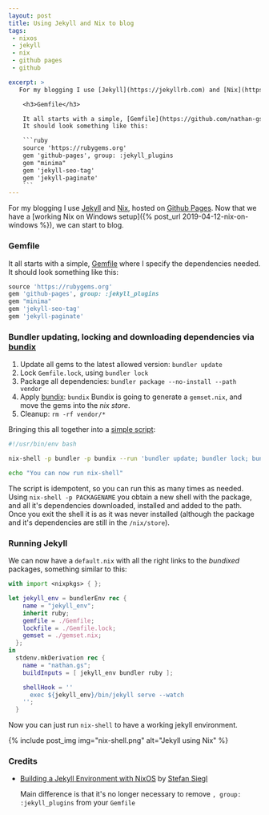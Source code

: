 ```yaml
---
layout: post
title: Using Jekyll and Nix to blog
tags: 
 - nixos
 - jekyll
 - nix
 - github pages
 - github

excerpt: >
   For my blogging I use [Jekyll](https://jekyllrb.com) and [Nix](https://nixos.org/nix), hosted on [Github Pages](https://pages.github.com/). Now that we have a working Nix on Windows setup, we can start to blog. 

    <h3>Gemfile</h3>

    It all starts with a simple, [Gemfile](https://github.com/nathan-gs/nathan-gs.github.com/blob/master/Gemfile) where I specify the dependencies needed. 
    It should look something like this:

    ```ruby
    source 'https://rubygems.org'
    gem 'github-pages', group: :jekyll_plugins
    gem "minima"
    gem 'jekyll-seo-tag'
    gem 'jekyll-paginate'
    ```
---
```


For my blogging I use [Jekyll](https://jekyllrb.com) and [Nix](https://nixos.org/nix), hosted on [Github Pages](https://pages.github.com/). Now that we have a [working Nix on Windows setup]({% post_url 2019-04-12-nix-on-windows %}), we can start to blog. 

### Gemfile

It all starts with a simple, [Gemfile](https://github.com/nathan-gs/nathan-gs.github.com/blob/master/Gemfile) where I specify the dependencies needed. 
It should look something like this:

```ruby
source 'https://rubygems.org'
gem 'github-pages', group: :jekyll_plugins
gem "minima"
gem 'jekyll-seo-tag'
gem 'jekyll-paginate'
```

### Bundler updating, locking and downloading dependencies via [bundix](https://github.com/manveru/bundix)

1. Update all gems to the latest allowed version: `bundler update`
1. Lock `Gemfile.lock`, using `bundler lock`
1. Package all dependencies: `bundler package --no-install --path vendor`
1. Apply [bundix](https://github.com/manveru/bundix): `bundix`
    Bundix is going to generate a `gemset.nix`, and move the gems into the _nix store_.
1. Cleanup: `rm -rf vendor/*`

Bringing this all together into a [simple script](https://github.com/nathan-gs/nathan-gs.github.com/blob/master/bin/initialize-or-update.sh):

```bash
#!/usr/bin/env bash

nix-shell -p bundler -p bundix --run 'bundler update; bundler lock; bundler package --no-install --path vendor; bundix; rm -rf vendor'

echo "You can now run nix-shell"
```

The script is idempotent, so you can run this as many times as needed. Using `nix-shell -p PACKAGENAME` you obtain a new shell with the package, and all it's dependencies downloaded, installed and added to the path. Once you exit the shell it is as it was never installed (although the package and it's dependencies are still in the `/nix/store`).

### Running Jekyll

We can now have a `default.nix` with all the right links to the *bundixed* packages, something similar to this:

```nix
with import <nixpkgs> { };

let jekyll_env = bundlerEnv rec {
    name = "jekyll_env";
    inherit ruby;
    gemfile = ./Gemfile;
    lockfile = ./Gemfile.lock;
    gemset = ./gemset.nix;
  };
in
  stdenv.mkDerivation rec {
    name = "nathan.gs";
    buildInputs = [ jekyll_env bundler ruby ];

    shellHook = ''
      exec ${jekyll_env}/bin/jekyll serve --watch
    '';
  }
```

Now you can just run `nix-shell` to have a working jekyll environment.

{% include post_img img="nix-shell.png" alt="Jekyll using Nix" %}


### Credits

* [Building a Jekyll Environment with NixOS](https://stesie.github.io/2016/08/nixos-github-pages-env) by [Stefan Siegl](https://stesie.github.io/)
    
    Main difference is that it's no longer necessary to remove `, group: :jekyll_plugins` from your `Gemfile`

